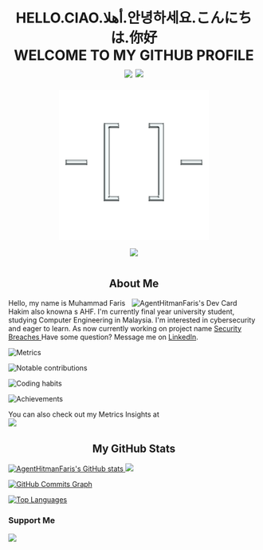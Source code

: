 <h1 align="center">HELLO.CIAO.أهلا.안녕하세요.こんにちは.你好<br>
WELCOME TO MY GITHUB PROFILE<br>
<img align="center" width="100" src="https://raw.githubusercontent.com/vitasha10/vitasha10/main/assets/Hand%20Wave.gif">
<a href="https://hits.seeyoufarm.com"><img src="https://hits.seeyoufarm.com/api/count/incr/badge.svg?url=https%3A%2F%2Fgithub.com%2FAgentHitmanFaris%2Fhit-counter&count_bg=%2379C83D&title_bg=%23555555&icon=github.svg&icon_color=%23E7E7E7&title=hits&edge_flat=false"/></a>
</h1>


<p align="center" >
  <img width="300" height="300"  src="https://github.com/AgentHitmanFaris/Image/blob/main/-%5B%5D-.png">
</p>
<p align="center">
<a href="https://www.linkedin.com/in/muhammad-faris-hakim-hussin-8065b91b8/" >
  <img src="https://camo.githubusercontent.com/a493f6833f99fb3c85788d6d9305e6b7a42b838e5ee5d138fd9a8214a7e77472/68747470733a2f2f696d672e736869656c64732e696f2f62616467652f6c696e6b6564696e2d2532333030373742352e7376673f267374796c653d666f722d7468652d6261646765266c6f676f3d6c696e6b6564696e266c6f676f436f6c6f723d7768697465">
</a>
</p>
<h1></h1>
<h2 align="center">
  About Me
 </h2>
 
 <div align="left">
  <a href="https://api.daily.dev/get?r=AHF"target = "blank">
    <img
      width="256"
      align="right"
      src="https://api.daily.dev/devcards/8ee3e74d55894c77b4da3623589b93fc.png?r=iou" width="256" alt="AgentHitmanFaris's Dev Card"
    />
  </a>
</div>
<p>
  Hello, my name is Muhammad Faris Hakim also knowna s AHF. I'm currently final year university student, studying Computer Engineering in Malaysia. 
  I'm interested in cybersecurity and eager to learn. As now currently working on project name <a href="https://github.com/AgentHitmanFaris/Security_Breaches"> Security Breaches </a>
  Have some question? Message me on <a href="https://www.linkedin.com/in/muhammad-faris-hakim-hussin-8065b91b8/"> LinkedIn</a>.
</p>
 
![Metrics](https://github.com/AgentHitmanFaris/AgentHitmanFaris/github-metrics.svg)

![Notable contributions](https://raw.githubusercontent.com/AgentHitmanFaris/AgentHitmanFaris/github-metrics/notable.svg)

![Coding habits](https://raw.githubusercontent.com/AgentHitmanFaris/AgentHitmanFaris/github-metrics/habits.svg)

![Achievements](https://raw.githubusercontent.com/AgentHitmanFaris/AgentHitmanFaris/github-metrics/achievements.svg)
 
 <p>
  You can also check out my Metrics Insights at <br>
    <img src ="https://metrics.lecoq.io/AgentHitmanFaris">
 </p>
 
 
<h2 align = "center" >My GitHub Stats</h2>

<div align="left">
    <a href="http://www.github.com/AgentHitmanFaris">
        <img 
             src="https://github-readme-stats.vercel.app/api?username=AgentHitmanFaris&show_icons=true&hide=&count_private=true&theme=vision-friendly-dark" 
             alt="AgentHitmanFaris's GitHub stats" 
        />
    </a>
    <a href="http://www.github.com/AgentHitmanFaris">
        <img 
             src="https://github-readme-streak-stats.herokuapp.com/?user=AgentHitmanFaris&theme=vision-friendly-dark" 
        />
    </a>
</div>

<a href="http://www.github.com/AgentHitmanFaris"><img src="https://activity-graph.herokuapp.com/graph?username=AgentHitmanFaris&&bg_color=100#eecda3,#ef629f&color=ffffff&line=0891b2&point=ffffff&area_color=1c1917&area=true&hide_border=true&custom_title=GitHub%20Commits%20Graph" alt="GitHub Commits Graph" />

<a href="https://github.com/AgentHitmanFaris" align="left"><img src="https://github-readme-stats.vercel.app/api/top-langs/?username=AgentHitmanFaris&langs_count=10&layout=compact&theme=vision-friendly-dark" alt="Top Languages" /></a>


### Support Me

<a href="https://www.buymeacoffee.com/AgentHitmanF"><img src="https://cdn.buymeacoffee.com/buttons/v2/default-yellow.png" width="200" /></a>

